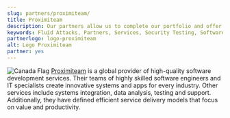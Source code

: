 ```yaml
---
slug: partners/proximiteam/
title: Proximiteam
description: Our partners allow us to complete our portfolio and offer better security testing services. Get to know them and become one of them.
keywords: Fluid Attacks, Partners, Services, Security Testing, Software Development, Pentesting, Ethical Hacking
partnerlogo: logo-proximiteam
alt: Logo Proximiteam
partner: yes
---
```


![Canada
Flag](https://res.cloudinary.com/fluid-attacks/image/upload/v1620226924/airs/icons/canada-flag_usun5s.webp)
[Proximiteam](https://www.proximiteam.com) is a global provider of
high-quality software development services. Their teams of highly
skilled software engineers and IT specialists create innovative systems
and apps for every industry. Other services include systems integration,
data analysis, testing and support. Additionally, they have defined
efficient service delivery models that focus on value and productivity.
